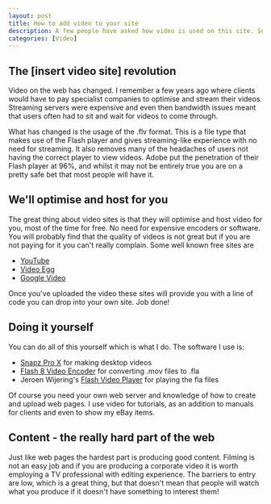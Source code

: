 ```yaml
--- 
layout: post
title: How to add video to your site
description: A few people have asked how video is used on this site. So here's an overview of how it is done and the options available to you.
categories: [Video]
---
```

## The [insert video site] revolution

Video on the web has changed. I remember a few years ago where clients would have to pay specialist companies to optimise and stream their videos. Streaming servers were expensive and even then bandwidth issues meant that users often had to sit and wait for videos to come through.

What has changed is the usage of the .flv format. This is a file type that makes use of the Flash player and gives streaming-like experience with no need for streaming. It also removes many of the headaches of users not having the correct player to view videos. Adobe put the penetration of their Flash player at 96%, and whilst it may not be entirely true you are on a pretty safe bet that most people will have it.

## We'll optimise and host for you

The great thing about video sites is that they will optimise and host video for you, most of the time for free. No need for expensive encoders or software. You will probably find that the quality of videos is not great but if you are not paying for it you can't really complain. 
Some well known free sites are

*   [YouTube][1]
*   [Video Egg][2]
*   [Google Video][3]

Once you've uploaded the video these sites will provide you with a line of code you can drop into your own site. Job done!

## Doing it yourself

You can do all of this yourself which is what I do. The software I use is:

*   [Snapz Pro X][4] for making desktop videos
*   [Flash 8 Video Encoder][5] for converting .mov files to .fla
*   Jeroen Wijering's [Flash Video Player][6] for playing the fla files

Of course you need your own web server and knowledge of how to create and upload web pages. I use video for tutorials, as an addition to manuals for clients and even to show my eBay items.

## Content - the really hard part of the web

Just like web pages the hardest part is producing good content. Filming is not an easy job and if you are producing a corporate video it is worth employing a TV professional with editing experience. The barriers to entry are low, which is a great thing, but that doesn't mean that people will watch what you produce if it doesn't have something to interest them!

 [1]: http://www.youtube.com/
 [2]: http://www.videoegg.com/
 [3]: http://video.google.co.uk/
 [4]: http://www.ambrosiasw.com/utilities/snapzprox/
 [5]: http://www.adobe.com/products/flash/flashpro/productinfo/encoder/
 [6]: http://www.jeroenwijering.com/?item=Flash_Video_Player
